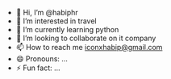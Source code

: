 - 👋 Hi, I’m @habiphr
- 👀 I’m interested in travel
- 🌱 I’m currently learning python
- 💞️ I’m looking to collaborate on it company
- 📫 How to reach me iconxhabip@gmail.com
- 😄 Pronouns: ...
- ⚡ Fun fact: ...

<!---
habiphr/habiphr is a ✨ special ✨ repository because its `README.md` (this file) appears on your GitHub profile.
You can click the Preview link to take a look at your changes.
--->

